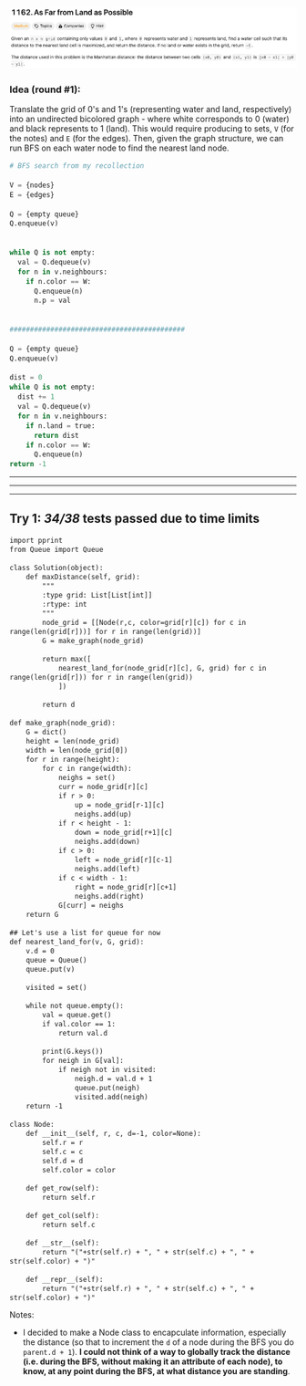 ![](./images/problem.png)

### Idea (round #1):
  Translate the grid of 0's and 1's (representing water and land, respectively) into an undirected bicolored graph - where white corresponds to 0 (water) and black represents to 1 (land). This would require producing to sets, `V` (for the notes) and `E` (for the edges). Then, given the graph structure, we can run BFS on each water node to find the nearest land node.




``` python
# BFS search from my recollection

V = {nodes}
E = {edges}

Q = {empty queue}
Q.enqueue(v)


while Q is not empty:
  val = Q.dequeue(v)
  for n in v.neighbours:
    if n.color == W:
      Q.enqueue(n)
      n.p = val


###########################################

Q = {empty queue}
Q.enqueue(v)

dist = 0
while Q is not empty:
  dist += 1
  val = Q.dequeue(v)
  for n in v.neighbours:
    if n.land = true:
      return dist
    if n.color == W:
      Q.enqueue(n)
return -1


```


***
***
***

## Try 1: *34/38* tests passed due to time limits
```
import pprint
from Queue import Queue

class Solution(object):
    def maxDistance(self, grid):
        """
        :type grid: List[List[int]]
        :rtype: int
        """
        node_grid = [[Node(r,c, color=grid[r][c]) for c in range(len(grid[r]))] for r in range(len(grid))]
        G = make_graph(node_grid)

        return max([
            nearest_land_for(node_grid[r][c], G, grid) for c in range(len(grid[r])) for r in range(len(grid))
            ])

        return d

def make_graph(node_grid):
    G = dict()
    height = len(node_grid)
    width = len(node_grid[0])
    for r in range(height):
        for c in range(width):
            neighs = set()
            curr = node_grid[r][c]
            if r > 0:
                up = node_grid[r-1][c]
                neighs.add(up)
            if r < height - 1:
                down = node_grid[r+1][c]
                neighs.add(down)
            if c > 0:
                left = node_grid[r][c-1]
                neighs.add(left)
            if c < width - 1:
                right = node_grid[r][c+1]
                neighs.add(right)
            G[curr] = neighs
    return G

## Let's use a list for queue for now
def nearest_land_for(v, G, grid):
    v.d = 0
    queue = Queue()
    queue.put(v)

    visited = set()

    while not queue.empty():
        val = queue.get()
        if val.color == 1:
            return val.d

        print(G.keys())
        for neigh in G[val]:
            if neigh not in visited:
                neigh.d = val.d + 1
                queue.put(neigh)
                visited.add(neigh)
    return -1

class Node:
    def __init__(self, r, c, d=-1, color=None):
        self.r = r
        self.c = c
        self.d = d
        self.color = color

    def get_row(self):
        return self.r

    def get_col(self):
        return self.c

    def __str__(self):
        return "("+str(self.r) + ", " + str(self.c) + ", " + str(self.color) + ")"

    def __repr__(self):
        return "("+str(self.r) + ", " + str(self.c) + ", " + str(self.color) + ")"
```
Notes:
  - I decided to make a Node class to encapculate information, especially the distance (so that to increment the `d` of a node during the BFS you do
    `parent.d + 1`). **I could not think of a way to globally track the distance (i.e. during the BFS,
      without making it an attribute of each node), to know, at any point during the BFS, at what distance you are standing**.
